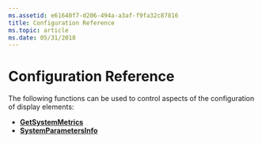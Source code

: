 ```yaml
---
ms.assetid: e61640f7-d206-494a-a3af-f9fa32c87816
title: Configuration Reference
ms.topic: article
ms.date: 05/31/2018
---
```


# Configuration Reference

The following functions can be used to control aspects of the configuration of display elements:

-   [**GetSystemMetrics**](https://msdn.microsoft.com/en-us/library/ms724385(v=VS.85).aspx)
-   [**SystemParametersInfo**](https://msdn.microsoft.com/en-us/library/ms724947(v=VS.85).aspx)

 

 



